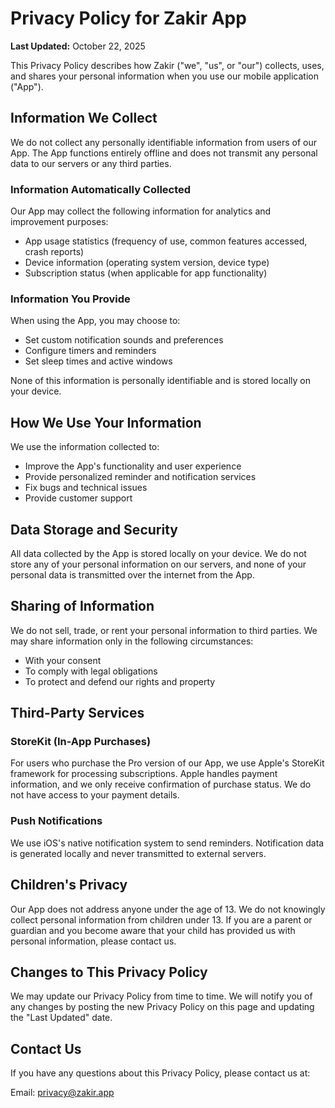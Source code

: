 # Privacy Policy for Zakir App

**Last Updated:** October 22, 2025

This Privacy Policy describes how Zakir ("we", "us", or "our") collects, uses, and shares your personal information when you use our mobile application ("App").

## Information We Collect

We do not collect any personally identifiable information from users of our App. The App functions entirely offline and does not transmit any personal data to our servers or any third parties.

### Information Automatically Collected

Our App may collect the following information for analytics and improvement purposes:
- App usage statistics (frequency of use, common features accessed, crash reports)
- Device information (operating system version, device type)
- Subscription status (when applicable for app functionality)

### Information You Provide

When using the App, you may choose to:
- Set custom notification sounds and preferences
- Configure timers and reminders
- Set sleep times and active windows

None of this information is personally identifiable and is stored locally on your device.

## How We Use Your Information

We use the information collected to:
- Improve the App's functionality and user experience
- Provide personalized reminder and notification services
- Fix bugs and technical issues
- Provide customer support

## Data Storage and Security

All data collected by the App is stored locally on your device. We do not store any of your personal information on our servers, and none of your personal data is transmitted over the internet from the App.

## Sharing of Information

We do not sell, trade, or rent your personal information to third parties. We may share information only in the following circumstances:
- With your consent
- To comply with legal obligations
- To protect and defend our rights and property

## Third-Party Services

### StoreKit (In-App Purchases)
For users who purchase the Pro version of our App, we use Apple's StoreKit framework for processing subscriptions. Apple handles payment information, and we only receive confirmation of purchase status. We do not have access to your payment details.

### Push Notifications
We use iOS's native notification system to send reminders. Notification data is generated locally and never transmitted to external servers.

## Children's Privacy

Our App does not address anyone under the age of 13. We do not knowingly collect personal information from children under 13. If you are a parent or guardian and you become aware that your child has provided us with personal information, please contact us.

## Changes to This Privacy Policy

We may update our Privacy Policy from time to time. We will notify you of any changes by posting the new Privacy Policy on this page and updating the "Last Updated" date.

## Contact Us

If you have any questions about this Privacy Policy, please contact us at:

Email: privacy@zakir.app